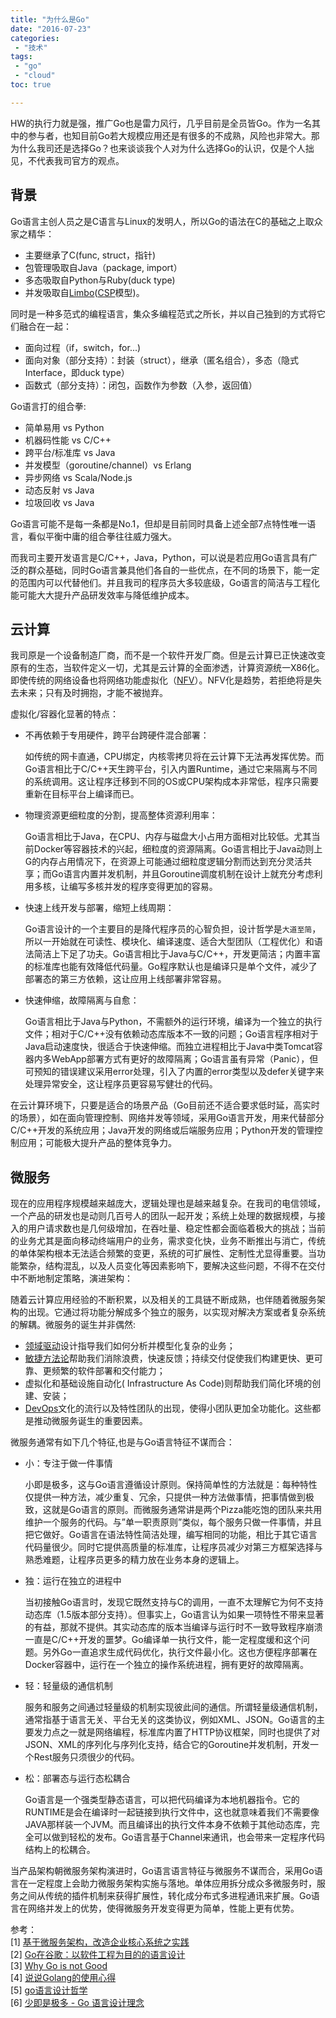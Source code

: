 ```yaml
---
title: "为什么是Go"
date: "2016-07-23"
categories:
 - "技术"
tags:
 - "go"
 - "cloud"
toc: true

---
```


HW的执行力就是强，推广Go也是雷力风行，几乎目前是全员皆Go。作为一名其中的参与者，也知目前Go若大规模应用还是有很多的不成熟，风险也非常大。那为什么我司还是选择Go？也来谈谈我个人对为什么选择Go的认识，仅是个人拙见，不代表我司官方的观点。

## 背景

Go语言主创人员之是C语言与Linux的发明人，所以Go的语法在C的基础之上取众家之精华：

 * 主要继承了C(func, struct，指针)
 * 包管理吸取自Java（package, import）
 * 多态吸取自Python与Ruby(duck type)
 * 并发吸取自[Limbo](http://doc.cat-v.org/inferno/4th_edition/limbo_language/)([CSP](https://en.wikipedia.org/wiki/Communicating_sequential_processes)模型)。

同时是一种多范式的编程语言，集众多编程范式之所长，并以自己独到的方式将它们融合在一起：

 * 面向过程（if，switch，for...)
 * 面向对象（部分支持）：封装（struct），继承（匿名组合），多态（隐式Interface，即duck type）
 * 函数式（部分支持）：闭包，函数作为参数（入参，返回值）

Go语言打的组合拳:

 * 简单易用 vs Python
 * 机器码性能 vs C/C++
 * 跨平台/标准库 vs Java
 * 并发模型（goroutine/channel）vs Erlang
 * 异步网络 vs Scala/Node.js
 * 动态反射 vs Java
 * 垃圾回收 vs Java

Go语言可能不是每一条都是No.1，但却是目前同时具备上述全部7点特性唯一语言，看似平衡中庸的组合拳往往威力强大。

而我司主要开发语言是C/C++，Java，Python，可以说是若应用Go语言具有广泛的群众基础，同时Go语言兼具他们各自的一些优点，在不同的场景下，能一定的范围内可以代替他们。并且我司的程序员大多较底级，Go语言的简洁与工程化能可能大大提升产品研发效率与降低维护成本。

## 云计算

我司原是一个设备制造厂商，而不是一个软件开发厂商。但是云计算已正快速改变原有的生态，当软件定义一切，尤其是云计算的全面渗透，计算资源统一X86化。即使传统的网络设备也将网络功能虚拟化（[NFV](http://baike.baidu.com/view/12742623.htm)）。NFV化是趋势，若拒绝将是失去未来；只有及时拥抱，才能不被抛弃。

虚拟化/容器化显著的特点：

 * 不再依赖于专用硬件，跨平台跨硬件混合部署：

    如传统的网卡直通，CPU绑定，内核零拷贝将在云计算下无法再发挥优势。而Go语言相比于C/C++天生跨平台，引入内置Runtime，通过它来隔离与不同的系统调用。这让程序迁移到不同的OS或CPU架构成本非常低，程序只需要重新在目标平台上编译而已。

 * 物理资源更细粒度的分割，提高整体资源利用率：

    Go语言相比于Java，在CPU、内存与磁盘大小占用方面相对比较低。尤其当前Docker等容器技术的兴起，细粒度的资源隔离。Go语言相比于Java动则上G的内存占用情况下，在资源上可能通过细粒度逻辑分割而达到充分灵活共享；而Go语言内置并发机制，并且Goroutine调度机制在设计上就充分考虑利用多核，让编写多核并发的程序变得更加的容易。

 * 快速上线开发与部署，缩短上线周期：

    Go语言设计的一个主要目的是降代程序员的心智负担，设计哲学是`大道至简`，所以一开始就在可读性、模块化、编译速度、适合大型团队（工程优化）和语法简洁上下足了功夫。Go语言相比于Java与C/C++，开发更简洁；内置丰富的标准库也能有效降低代码量。Go程序默认也是编译只是单个文件，减少了部署态的第三方依赖，这让应用上线部署非常容易。

 * 快速伸缩，故障隔离与自愈：

    Go语言相比于Java与Python，不需额外的运行环境，编译为一个独立的执行文件；相对于C/C++没有依赖动态库版本不一致的问题；Go语言程序相对于Java启动速度快，很适合于快速伸缩。而独立进程相比于Java中类Tomcat容器内多WebApp部署方式有更好的故障隔离；Go语言虽有异常（Panic），但可预知的错误建议采用error处理，引入了内置的error类型以及defer关键字来处理异常安全，这让程序员更容易写健壮的代码。


在云计算环境下，只要是适合的场景产品（Go目前还不适合要求低时延，高实时的场景），如在面向管理控制、网络并发等领域，采用Go语言开发，用来代替部分C/C++开发的系统应用；Java开发的网络或后端服务应用；Python开发的管理控制应用；可能极大提升产品的整体竞争力。

## 微服务

现在的应用程序规模越来越庞大，逻辑处理也是越来越复杂。在我司的电信领域，一个产品的研发也是动则几百号人的团队一起开发；系统上处理的数据规模，与接入的用户请求数也是几何级增加，在吞吐量、稳定性都会面临着极大的挑战；当前的业务尤其是面向移动终端用户的业务，需求变化快，业务不断推出与消亡，传统的单体架构根本无法适合频繁的变更，系统的可扩展性、定制性尤显得重要。当功能繁杂，结构混乱，以及人员变化等因素影响下，要解决这些问题，不得不在交付中不断地制定策略，演进架构：

随着云计算应用经验的不断积累，以及相关的工具链不断成熟，也伴随着微服务架构的出现。它通过将功能分解成多个独立的服务，以实现对解决方案或者复杂系统的解耦。微服务的诞生并非偶然:

* [领域驱动](http://dddcommunity.org/)设计指导我们如何分析并模型化复杂的业务；
* [敏捷方法论](http://agilemethodology.org/)帮助我们消除浪费，快速反馈；持续交付促使我们构建更快、更可靠、更频繁的软件部署和交付能力；
* 虚拟化和基础设施自动化( Infrastructure As Code)则帮助我们简化环境的创建、安装；
* [DevOps](http://dev2ops.org/2010/02/what-is-devops/)文化的流行以及特性团队的出现，使得小团队更加全功能化。这些都是推动微服务诞生的重要因素。

微服务通常有如下几个特征,也是与Go语言特征不谋而合：

 * 小：专注于做一件事情

    小即是极多，这与Go语言遵循设计原则。保持简单性的方法就是：每种特性仅提供一种方法，减少重复、冗余，只提供一种方法做事情，把事情做到极致，这就是Go语言的原则。而微服务通常讲是两个Pizza能吃饱的团队来共用维护一个服务的代码。与”单一职责原则”类似，每个服务只做一件事情，并且把它做好。Go语言在语法特性简洁处理，编写相同的功能，相比于其它语言代码量很少。同时它提供高质量的标准库，让程序员减少对第三方框架选择与熟悉难题，让程序员更多的精力放在业务本身的逻辑上。

 * 独：运行在独立的进程中

    当初接触Go语言时，发现它既然支持与C的调用，一直不太理解它为何不支持动态库（1.5版本部分支持）。但事实上，Go语言认为如果一项特性不带来显著的有益，那就不提供。其实动态库的版本当编译与运行时不一致导致程序崩溃一直是C/C++开发的噩梦。Go编译单一执行文件，能一定程度缓和这个问题。另外Go一直追求生成代码优化，执行文件最小化。这也方便程序部署在Docker容器中，运行在一个独立的操作系统进程，拥有更好的故障隔离。

 * 轻：轻量级的通信机制

    服务和服务之间通过轻量级的机制实现彼此间的通信。所谓轻量级通信机制，通常指基于语言无关、平台无关的这类协议，例如XML、JSON。Go语言的主要发力点之一就是网络编程，标准库内置了HTTP协议框架，同时也提供了对JSON、XML的序列化与序列化支持，结合它的Goroutine并发机制，开发一个Rest服务只须很少的代码。

 * 松：部署态与运行态松耦合

    Go语言是一个强类型静态语言，可以把代码编译为本地机器指令。它的RUNTIME是会在编译时一起链接到执行文件中，这也就意味着我们不需要像JAVA那样装一个JVM。而且编译出的执行文件本身不依赖于其他动态库，完全可以做到轻松的发布。Go语言基于Channel来通讯，也会带来一定程序代码结构上的松耦合。

当产品架构朝微服务架构演进时，Go语言语言特征与微服务不谋而合，采用Go语言在一定程度上会助力微服务架构实施与落地。单体应用拆分成众多微服务时，服务之间从传统的插件机制来获得扩展性，转化成分布式多进程通讯来扩展。Go语言在网络并发上的优势，使得微服务开发变得更为简单，性能上更有优势。

参考：  
[1] [基于微服务架构，改造企业核心系统之实践](http://www.infoq.com/cn/articles/enterprise-core-systems-transformation-practice)  
[2] [Go在谷歌：以软件工程为目的的语言设计](http://www.oschina.net/translate/go-at-google-language-design-in-the-service-of-software-engineering)  
[3] [Why Go is not Good](http://yager.io/programming/go.html)  
[4] [说说Golang的使用心得](http://studygolang.com/articles/2405)  
[5] [go语言设计哲学](http://studygolang.com/articles/2944)  
[6] [少即是极多 - Go 语言设计理念](http://www.oschina.net/news/30754/less-is-more-go-language)  



